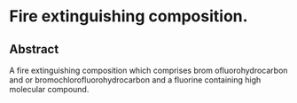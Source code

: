 # Fire extinguishing composition.

## Abstract
A fire extinguishing composition which comprises brom ofluorohydrocarbon and or bromochlorofluorohydrocarbon and a fluorine containing high molecular compound.